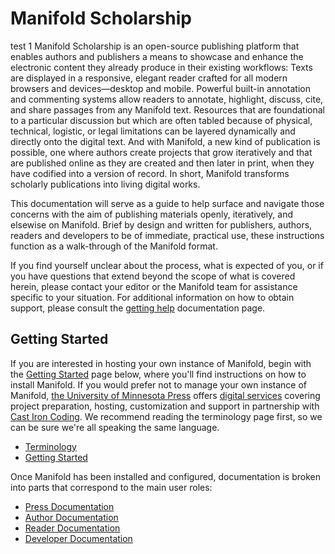 # Manifold Scholarship
test 1
Manifold Scholarship is an open-source publishing platform that enables authors and publishers a means to showcase and enhance the electronic content they already produce in their existing workflows: Texts are displayed in a responsive, elegant reader crafted for all modern browsers and devices—desktop and mobile. Powerful built-in annotation and commenting systems allow readers to annotate, highlight, discuss, cite, and share passages from any Manifold text. Resources that are foundational to a particular discussion but which are often tabled because of physical, technical, logistic, or legal limitations can be layered dynamically and directly onto the digital text. And with Manifold, a new kind of publication is possible, one where authors create projects that grow iteratively and that are published online as they are created and then later in print, when they have codified into a version of record. In short, Manifold transforms scholarly publications into living digital works.

This documentation will serve as a guide to help surface and navigate those concerns with the aim of publishing materials openly, iteratively, and elsewise on Manifold. Brief by design and written for publishers, authors, readers and developers to be of immediate, practical use, these instructions function as a walk-through of the Manifold format.

If you find yourself unclear about the process, what is expected of you, or if you have questions that extend beyond the scope of what is covered herein, please contact your editor or the Manifold team for assistance specific to your situation. For additional information on how to obtain support, please consult the [getting help](/contents/getting_started/getting_help.md) documentation page.

## Getting Started
If you are interested in hosting your own instance of Manifold, begin with the [Getting Started](/contents/getting_started/README.md) page below, where you'll find instructions on how to install Manifold. If you would prefer not to manage your own instance of Manifold, [the University of Minnesota Press](https://www.upress.umn.edu/) offers [digital services](/contents/getting_started/installation/digital-services.md) covering project preparation, hosting, customization and support in partnership with [Cast Iron Coding](http://castironcoding.com). We recommend reading the terminology page first, so we can be sure we're all speaking the same language.

* [Terminology](contents/reference/terminology.md)
* [Getting Started](contents/getting_started/README.md)

Once Manifold has been installed and configured, documentation is broken into parts that correspond to the main user roles:

* [Press Documentation](contents/presses/README.md)
* [Author Documentation](contents/authors/README.md)
* [Reader Documentation](contents/readers/README.md)
* [Developer Documentation](contents/developers/README.md)

